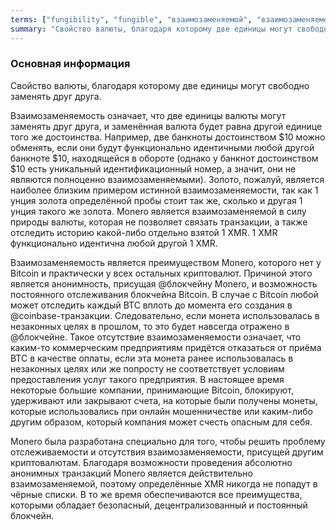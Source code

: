 ```yaml
---
terms: ["fungibility", "fungible", "взаимозаменяемой", "взаимозаменяемостью", "Взаимозаменяемость", "взаимозаменяемость"]
summary: "Свойство валюты, благодаря которому две единицы могут свободно заменять друг друга"
---
```


### Основная информация

Свойство валюты, благодаря которому две единицы могут свободно заменять друг друга.

Взаимозаменяемость означает, что две единицы валюты могут заменять друг друга, и заменённая валюта будет равна другой единице того же достоинства. Например, две банкноты достоинством $10 можно обменять, если они будут функционально идентичными любой другой банкноте $10, находящейся в обороте (однако у банкнот достоинством $10 есть уникальный идентификационный номер, а значит, они не являются полноценно взаимозаменяемыми). Золото, пожалуй, является наиболее близким примером истинной взаимозаменяемости, так как 1 унция золота определённой пробы стоит так же, сколько и другая 1 унция такого же золота. Monero является взаимозаменяемой в силу природы валюты, которая не позволяет связать транзакции, а также отследить историю какой-либо отдельно взятой 1 XMR. 1 XMR функционально идентична любой другой 1 XMR.

Взаимозаменяемость является преимуществом Monero, которого нет у Bitcoin и практически у всех остальных криптовалют. Причиной этого является анонимность, присущая @блoкчейну Monero, и возможность постоянного отслеживания блокчейна Bitcoin. В случае с Bitcoin любой может отследить каждый BTC вплоть до момента его создания в @coinbase-транзакции. Следовательно, если монета использовалась в незаконных целях в прошлом, то это будет навсегда отражено в @блoкчейне. Такое отсутствие взаимозаменяемости означает, что каким-то коммерческим предприятиям придётся отказаться от приёма BTC в качестве оплаты, если эта монета ранее использовалась в незаконных целях или же попросту не соответствует условиям предоставления услуг такого предприятия. В настоящее время некоторые большие компании, принимающие Bitcoin, блокируют, удерживают или закрывают счета, на которые были получены монеты, которые использовались при онлайн мошенничестве или каким-либо другим образом, который компания может счесть опасным для себя.

Monero была разработана специально для того, чтобы решить проблему отслеживаемости и отсутствия взаимозаменяемости, присущей другим криптовалютам. Благодаря возможности проведения абсолютно анонимных транзакций Monero является действительно взаимозаменяемой, поэтому определённые XMR никогда не попадут в чёрные списки. В то же время обеспечиваются все преимущества, которыми обладает безопасный, децентрализованный и постоянный блокчейн.

